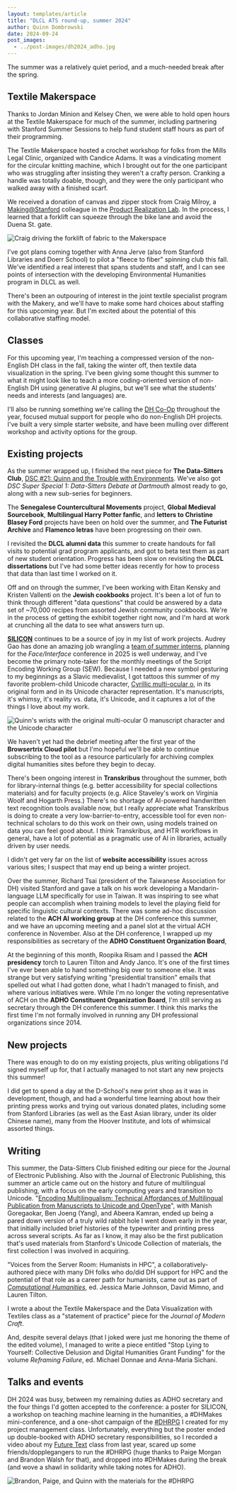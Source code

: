 ```yaml
---
layout: templates/article
title: "DLCL ATS round-up, summer 2024"
author: Quinn Dombrowski
date: 2024-09-24
post_images:
  - ../post-images/dh2024_adho.jpg
---
```


The summer was a relatively quiet period, and a much-needed break after the spring. 

## Textile Makerspace

Thanks to Jordan Minion and Kelsey Chen, we were able to hold open hours at the Textile Makerspace for much of the summer, including partnering with Stanford Summer Sessions to help fund student staff hours as part of their programming.

The Textile Makerspace hosted a crochet workshop for folks from the Mills Legal Clinic, organized with Candice Adams. It was a vindicating moment for the circular knitting machine, which I brought out for the one participant who was struggling after insisting they weren't a crafty person. Cranking a handle was totally doable, though, and they were the only participant who walked away with a finished scarf.

We received a donation of canvas and zipper stock from Craig Milroy, a [Making@Stanford](https://making.stanford.edu/) colleague in the [Product Realization Lab](https://productrealization.stanford.edu/). In the process, I learned that a forklift can squeeze through the bike lane and avoid the Duena St. gate.

![Craig driving the forklift of fabric to the Makerspace](../post-images/makerspace_forklift.jpg)

I've got plans coming together with Anna Jerve (also from Stanford Libraries and Doerr School) to pilot a "fleece to fiber" spinning club this fall. We've identified a real interest that spans students and staff, and I can see points of intersection with the developing Environmental Humanities program in DLCL as well.

There's been an outpouring of interest in the joint textile specialist program with the Makery, and we'll have to make some hard choices about staffing for this upcoming year. But I'm excited about the potential of this collaborative staffing model.

## Classes

For this upcoming year, I'm teaching a compressed version of the non-English DH class in the fall, taking the winter off, then textile data visualization in the spring. I've been giving some thought this summer to what it might look like to teach a more coding-oriented version of non-English DH using generative AI plugins, but we'll see what the students' needs and interests (and languages) are.

I'll also be running something we're calling the [DH Co-Op](https://dhcoop.stanford.edu/) throughout the year, focused mutual support for people who do non-English DH projects. I've built a very simple starter website, and have been mulling over different workshop and activity options for the group.

## Existing projects

As the summer wrapped up, I finished the next piece for **The Data-Sitters Club**, [DSC #21: Quinn and the Trouble with Environments](https://datasittersclub.github.io/site/dsc21.html). We've also got *DSC Super Special 1: Data-Sitters Debate at Dartmouth* almost ready to go, along with a new sub-series for beginners.

The **Senegalese Countercultural Movements** project, **Global Medieval Sourcebook**, **Multilingual Harry Potter fanfic**, and **letters to Christine Blasey Ford** projects have been on hold over the summer, and **The Futurist Archive** and **Flamenco letras** have been progressing on their own.

I revisited the **DLCL alumni data** this summer to create handouts for fall visits to potential grad program applicants, and got to beta test them as part of new student orientation. Progress has been slow on revisiting the **DLCL dissertations** but I've had some better ideas recently for how to process that data than last time I worked on it.

Off and on through the summer, I've been working with Eitan Kensky and Kristen Vallenti on the **Jewish cookbooks** project. It's been a lot of fun to think through different "data questions" that could be answered by a data set of ~70,000 recipes from assorted Jewish community cookbooks. We're in the process of getting the exhibit together right now, and I'm hard at work at crunching all the data to see what answers turn up.

**[SILICON](https://silicon.stanford.edu/)** continues to be a source of joy in my list of work projects. Audrey Gao has done an amazing job wrangling a [team of summer interns](https://silicon.stanford.edu/2024-silicon-unicode-interns/), planning for the *Face/Interface* conference in 2025 is well underway, and I've become the primary note-taker for the monthly meetings of the Script Encoding Working Group (SEW). Because I needed a new symbol gesturing to my beginnings as a Slavic medievalist, I got tattoos this summer of my favorite problem-child Unicode character, [Cyrillic multi-ocular o](https://en.wikipedia.org/wiki/Cyrillic_O_variants#Multiocular_O), in its original form and in its Unicode character representation. It's manuscripts, it's whimsy, it's reality vs. data, it's Unicode, and it captures a lot of the things I love about my work.

![Quinn's wrists with the original multi-ocular O manuscript character and the Unicode character](../post-images/quinn_unicode_tattoo.jpg)

We haven't yet had the debrief meeting after the first year of the **Browsertrix Cloud pilot** but I'mo hopeful we'll be able to continue subscribing to the tool as a resource particularly for archiving complex digital humanities sites before they begin to decay.

There's been ongoing interest in **Transkribus** throughout the summer, both for library-internal things (e.g. better accessibility for special collections materials) and for faculty projects (e.g. Alice Staveley's work on Virginia Woolf and Hogarth Press.) There's no shortage of AI-powered handwritten text recognition tools available now, but I really appreciate what Transkribus is doing to create a very low-barrier-to-entry, accessible tool for even non-technical scholars to do this work on their own, using models trained on data you can feel good about. I think Transkribus, and HTR workflows in general, have a lot of potential as a pragmatic use of AI in libraries, actually driven by user needs.

I didn't get very far on the list of **website accessibility** issues across various sites; I suspect that may end up being a winter project. 

Over the summer, Richard Tsai (president of the Taiwanese Association for DH) visited Stanford and gave a talk on his work developing a Mandarin-language LLM specifically for use in Taiwan. It was inspiring to see what people can accomplish when training models to level the playing field for specific linguistic cultural contexts. There was some ad-hoc discussion related to the **ACH AI working group** at the DH conference this summer, and we have an upcoming meeting and a panel slot at the virtual ACH conference in November. Also at the DH conference, I wrapped up my responsibilities as secretary of the **ADHO Constituent Organization Board**, 

At the beginning of this month, Roopika Risam and I passed the **ACH presidency** torch to Lauren Tilton and Andy Janco. It's one of the first times I've ever been able to hand something big over to someone else. It was strange but very satisfying writing "presidential transition" emails that spelled out what I had gotten done, what I hadn't managed to finish, and where various initiatives were. While I'm no longer the voting representative of ACH on the **ADHO Constituent Organization Board**, I'm still serving as secretary through the DH conference this summer. I think this marks the first time I'm not formally involved in running any DH professional organizations since 2014.


## New projects

There was enough to do on my existing projects, plus writing obligations I'd signed myself up for, that I actually managed to not start any new projects this summer!

I did get to spend a day at the D-School's new print shop as it was in development, though, and had a wonderful time learning about how their printing press works and trying out various donated plates, including some from Stanford Libraries (as well as the East Asian library, under its older Chinese name), many from the Hoover Institute, and lots of whimsical assorted things.

## Writing

This summer, the Data-Sitters Club finished editing our piece for the Journal of Electronic Publishing. Also with the Journal of Electronic Publishing, this summer an article came out on the history and future of multilingual publishing, with a focus on the early computing years and transition to Unicode. "[Encoding Multilingualism: Technical Affordances of Multilingual Publication from Manuscripts to Unicode and OpenType](https://journals.publishing.umich.edu/jep/article/id/5528/)", with Manish Goregaokar, Ben Joeng (Yang), and Abeera Kamran, ended up being a pared down version of a truly wild rabbit hole I went down early in the year, that initially included brief histories of the typewriter and printing press across several scripts. As far as I know, it may also be the first publication that's used materials from Stanford's Unicode Collection of materials, the first collection I was involved in acquiring.

"Voices from the Server Room: Humanists in HPC", a collaboratively-authored piece with many DH folks who do/did DH support for HPC and the potential of that role as a career path for humanists, came out as part of *[Computational Humanities](https://www.upress.umn.edu/9781517915988/computational-humanities/)*, ed. Jessica Marie Johnson, David Mimno, and Lauren Tilton. 

I wrote a about the Textile Makerspace and the Data Visualization with Textiles class as a "statement of practice" piece for the *Journal of Modern Craft*.

And, despite several delays (that I joked were just me honoring the theme of the edited volume), I managed to write a piece entitled "Stop Lying to Yourself: Collective Delusion and Digital Humanities Grant Funding" for the volume *Reframing Failure*, ed. Michael Donnae and Anna-Maria Sichani.

## Talks and events

DH 2024 was busy, between my remaining duties as ADHO secretary and the four things I'd gotten accepted to the conference: a poster for SILICON, a workshop on teaching machine learning in the humanities, a #DHMakes mini-conference, and a one-shot campaign of the [#DHRPG](https://dhrpg.github.io/) I created for my project management class. Unfortunately, everything but the poster ended up double-booked with ADHO secretary responsibilities, so I recorded a video about my [Future Text](https://github.com/quinnanya/future-text) class from last year, scared up some friends/dopplegangers to run the #DHRPG (huge thanks to Paige Morgan and Brandon Walsh for that), and dropped into #DHMakes during the break (and wove a shawl in solidarity while taking notes for ADHO).

![Brandon, Paige, and Quinn with the materials for the #DHRPG](../post-images/dh2024_dhrpg.jpg)
